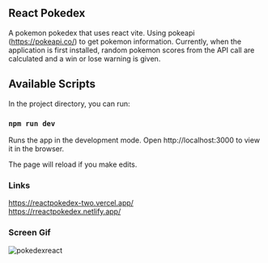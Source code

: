 <h2>React Pokedex</h2>

A pokemon pokedex that uses react vite. Using pokeapi (https://pokeapi.co/) to get pokemon information. Currently, when the application is first installed, random pokemon scores from the API call are calculated and a win or lose warning is given.

<h2>Available Scripts</h2>

In the project directory, you can run:

### `npm run dev`

Runs the app in the development mode.
Open http://localhost:3000 to view it in the browser.

The page will reload if you make edits.

<h3>Links</h3>

https://reactpokedex-two.vercel.app/ <br />
https://rreactpokedex.netlify.app/

<h3>Screen Gif</h3>

![pokedexreact](https://github.com/begpan/reactpokedex/assets/145170180/7158db13-7e43-4ddf-8d9e-f1bf875b563b)
